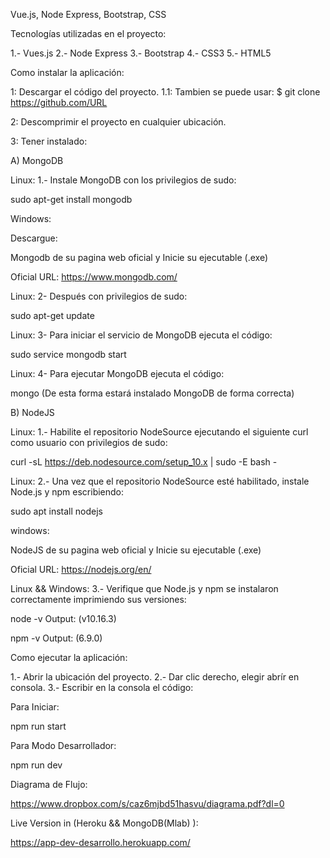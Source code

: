 Vue.js, Node Express, Bootstrap, CSS

Tecnologías utilizadas en el proyecto:

1.- Vues.js 
2.- Node Express 
3.- Bootstrap 
4.- CSS3 
5.- HTML5

Como instalar la aplicación:

1: Descargar el código del proyecto. 
1.1: Tambien se puede usar: $ git clone https://github.com/URL

2: Descomprimir el proyecto en cualquier ubicación.
 
3: Tener instalado:

A) MongoDB

Linux:
1.- Instale MongoDB con los privilegios de sudo:

sudo apt-get install mongodb

Windows:

Descargue:

Mongodb de su pagina web oficial y Inicie su ejecutable (.exe)

Oficial URL: https://www.mongodb.com/

Linux:
2- Después con privilegios de sudo:

sudo apt-get update

Linux:
3- Para iniciar el servicio de MongoDB ejecuta el código:

sudo service mongodb start

Linux:
4- Para ejecutar MongoDB ejecuta el código:

mongo (De esta forma estará instalado MongoDB de forma correcta)

B) NodeJS

Linux:
1.- Habilite el repositorio NodeSource ejecutando el siguiente curl como usuario con privilegios de sudo:

curl -sL https://deb.nodesource.com/setup_10.x | sudo -E bash -

Linux:
2.- Una vez que el repositorio NodeSource esté habilitado, instale Node.js y npm escribiendo:

sudo apt install nodejs

windows:

NodeJS de su pagina web oficial y Inicie su ejecutable (.exe)

Oficial URL: https://nodejs.org/en/

Linux && Windows:
3.- Verifique que Node.js y npm se instalaron correctamente imprimiendo sus versiones:

node -v
Output:
(v10.16.3)

npm -v
Output:
(6.9.0)

Como ejecutar la aplicación:

1.- Abrir la ubicación del proyecto. 
2.- Dar clic derecho, elegir abrír en consola. 
3.- Escribir en la consola el código:

Para Iniciar:

npm run start

Para Modo Desarrollador:

npm run dev

Diagrama de Flujo:

https://www.dropbox.com/s/caz6mjbd51hasvu/diagrama.pdf?dl=0

Live Version in (Heroku && MongoDB(Mlab) ):

https://app-dev-desarrollo.herokuapp.com/

